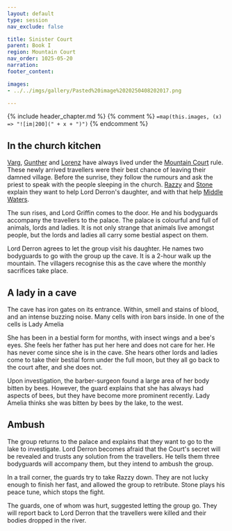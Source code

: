 ```yaml
---
layout: default
type: session
nav_exclude: false

title: Sinister Court
parent: Book I
region: Mountain Court
nav_order: 1025-05-20
narration: 
footer_content: 

images:
- ../../imgs/gallery/Pasted%20image%2020250408202017.png

---
```


{% include header_chapter.md %}
{% comment %}
`=map(this.images, (x) => "![im|200](" + x + ")")`
{% endcomment %}

## In the church kitchen

[Varg](directory/DuskmeadowFringe/Varg.md), [Gunther](directory/DuskmeadowFringe/Gunther.md) and [Lorenz](directory/DuskmeadowFringe/Lorenz.md) have always lived under the [Mountain Court](directory/DuskmeadowFringe/MountainCourt.md) rule.
These newly arrived travellers were their best chance of leaving their damned village.
Before the sunrise, they follow the rumours and ask the priest to speak with the people sleeping in the church.
[Razzy](directory/Sigisfarne/Razvan.md) and [Stone](directory/Sigisfarne/Stone.md) explain they want to help Lord Derron's daughter, and with that help [Middle Waters](directory/DuskmeadowFringe/MiddleWatersMinster.md).

The sun rises, and Lord Griffin comes to the door.
He and his bodyguards accompany the travellers to the palace.
The palace is colourful and full of animals, lords and ladies.
It is not only strange that animals live amongst people, but the lords and ladies all carry some bestial aspect on them.

Lord Derron agrees to let the group visit his daughter.
He names two bodyguards to go with the group up the cave.
It is a 2-hour walk up the mountain.
The villagers recognise this as the cave where the monthly sacrifices take place.

## A lady in a cave

The cave has iron gates on its entrance.
Within, smell and stains of blood, and an intense buzzing noise.
Many cells with iron bars inside.
In one of the cells is Lady Amelia

She has been in a bestial form for months, with insect wings and a bee's eyes.
She feels her father has put her here and does not care for her.
He has never come since she is in the cave.
She hears other lords and ladies come to take their bestial form under the full moon, but they all go back to the court after, and she does not.

Upon investigation, the barber-surgeon found a large area of her body bitten by bees.
However, the guard explains that she has always had aspects of bees, but they have become more prominent recently.
Lady Amelia thinks she was bitten by bees by the lake, to the west.

## Ambush

The group returns to the palace and explains that they want to go to the lake to investigate.
Lord Derron becomes afraid that the Court's secret will be revealed and trusts any solution from the travellers.
He tells them three bodyguards will accompany them, but they intend to ambush the group.

In a trail corner, the guards try to take Razzy down.
They are not lucky enough to finish her fast, and allowed the group to retribute.
Stone plays his peace tune, which stops the fight.

The guards, one of whom was hurt, suggested letting the group go.
They will report back to Lord Derron that the travellers were killed and their bodies dropped in the river.
